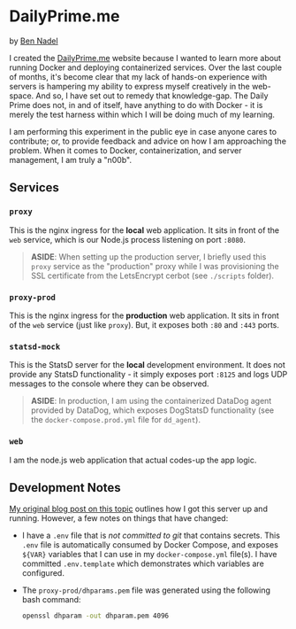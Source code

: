 
# DailyPrime.me

by [Ben Nadel][bennadel]

I created the [DailyPrime.me][dailyprime] website because I wanted to learn more about
running Docker and deploying containerized services. Over the last couple of months, it's
become clear that my lack of hands-on experience with servers is hampering my ability to
express myself creatively in the web-space. And so, I have set out to remedy that
knowledge-gap. The Daily Prime does not, in and of itself, have anything to do with
Docker - it is merely the test harness within which I will be doing much of my learning.

I am performing this experiment in the public eye in case anyone cares to contribute; or,
to provide feedback and advice on how I am approaching the problem. When it comes to
Docker, containerization, and server management, I am truly a "n00b".

## Services

### `proxy`

This is the nginx ingress for the **local** web application. It sits in front of the
`web` service, which is our Node.js process listening on port `:8080`.

> **ASIDE**: When setting up the production server, I briefly used this `proxy` service
> as the "production" proxy while I was provisioning the SSL certificate from the
> LetsEncrypt cerbot (see `./scripts` folder).

### `proxy-prod`

This is the nginx ingress for the **production** web application. It sits in front of the
`web` service (just like `proxy`). But, it exposes both `:80` and `:443` ports.

### `statsd-mock`

This is the StatsD server for the **local** development environment. It does not provide
any StatsD functionality - it simply exposes port `:8125` and logs UDP messages to the
console where they can be observed.

> **ASIDE**: In production, I am using the containerized DataDog agent provided by
> DataDog, which exposes DogStatsD functionality (see the `docker-compose.prod.yml` file
> for `dd_agent`).

### `web`

I am the node.js web application that actual codes-up the app logic.

## Development Notes

[My original blog post on this topic][bennadel-3419] outlines how I got this server up
and running. However, a few notes on things that have changed:

* I have a `.env` file that is _not committed to git_ that contains secrets. This `.env`
  file is automatically consumed by Docker Compose, and exposes `${VAR}` variables that
  I can use in my `docker-compose.yml` file(s). I have committed `.env.template` which 
  demonstrates which variables are configured.

* The `proxy-prod/dhparams.pem` file was generated using the following bash command:
  
  ```sh
  openssl dhparam -out dhparam.pem 4096
  ``` 


[bennadel]: https://www.bennadel.com
[bennadel-3419]: https://www.bennadel.com/blog/3419-from-noob-to-docker-on-digitalocean-with-nginx-node-js-datadog-logs-dogstatsd-and-letsencrypt-ssl-certificates.htm
[dailyprime]: https://dailyprime.me
[docker]: https://www.docker.com
